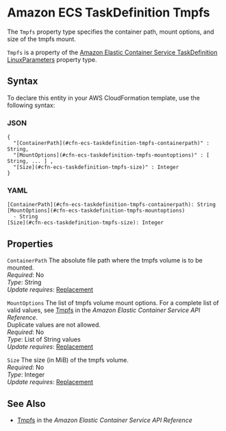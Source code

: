 # Amazon ECS TaskDefinition Tmpfs<a name="aws-properties-ecs-taskdefinition-tmpfs"></a>

<a name="aws-properties-ecs-taskdefinition-tmpfs-description"></a>The `Tmpfs` property type specifies the container path, mount options, and size of the tmpfs mount\.

<a name="aws-properties-ecs-taskdefinition-tmpfs-inheritance"></a> `Tmpfs` is a property of the [Amazon Elastic Container Service TaskDefinition LinuxParameters](aws-properties-ecs-taskdefinition-linuxparameters.md) property type\.

## Syntax<a name="aws-properties-ecs-taskdefinition-tmpfs-syntax"></a>

To declare this entity in your AWS CloudFormation template, use the following syntax:

### JSON<a name="aws-properties-ecs-taskdefinition-tmpfs-syntax.json"></a>

```
{
  "[ContainerPath](#cfn-ecs-taskdefinition-tmpfs-containerpath)" : String,
  "[MountOptions](#cfn-ecs-taskdefinition-tmpfs-mountoptions)" : [ String, ... ] ,
  "[Size](#cfn-ecs-taskdefinition-tmpfs-size)" : Integer
}
```

### YAML<a name="aws-properties-ecs-taskdefinition-tmpfs-syntax.yaml"></a>

```
[ContainerPath](#cfn-ecs-taskdefinition-tmpfs-containerpath): String
[MountOptions](#cfn-ecs-taskdefinition-tmpfs-mountoptions)
  - String
[Size](#cfn-ecs-taskdefinition-tmpfs-size): Integer
```

## Properties<a name="aws-properties-ecs-taskdefinition-tmpfs-properties"></a>

`ContainerPath`  <a name="cfn-ecs-taskdefinition-tmpfs-containerpath"></a>
The absolute file path where the tmpfs volume is to be mounted\.  
 *Required*: No  
 *Type*: String  
 *Update requires*: [Replacement](using-cfn-updating-stacks-update-behaviors.md#update-replacement) 

`MountOptions`  <a name="cfn-ecs-taskdefinition-tmpfs-mountoptions"></a>
The list of tmpfs volume mount options\. For a complete list of valid values, see [Tmpfs](https://docs.aws.amazon.com/AmazonECS/latest/APIReference/API_Tmpfs.html) in the *Amazon Elastic Container Service API Reference*\.  
Duplicate values are not allowed\.  
 *Required*: No  
 *Type*: List of String values  
 *Update requires*: [Replacement](using-cfn-updating-stacks-update-behaviors.md#update-replacement) 

`Size`  <a name="cfn-ecs-taskdefinition-tmpfs-size"></a>
The size \(in MiB\) of the tmpfs volume\.  
 *Required*: No  
 *Type*: Integer  
 *Update requires*: [Replacement](using-cfn-updating-stacks-update-behaviors.md#update-replacement) 

## See Also<a name="aws-properties-ecs-taskdefinition-tmpfs-seealso"></a>
+ [Tmpfs](https://docs.aws.amazon.com/AmazonECS/latest/APIReference/API_Tmpfs.html) in the *Amazon Elastic Container Service API Reference*